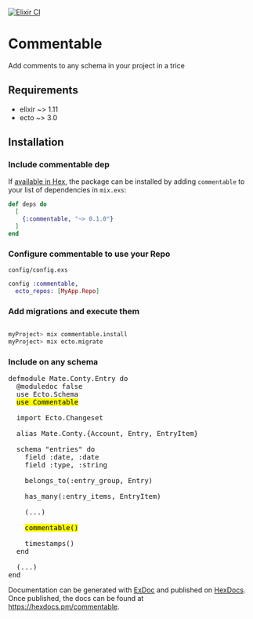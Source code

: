 [![Elixir CI](https://github.com/ponyesteves/commentable/actions/workflows/elixir.yml/badge.svg)](https://github.com/ponyesteves/commentable/actions/workflows/elixir.yml)

# Commentable

Add comments to any schema in your project in a trice

## Requirements
- elixir ~> 1.11
- ecto ~> 3.0

## Installation

### Include commentable dep

If [available in Hex](https://hex.pm/docs/publish), the package can be installed
by adding `commentable` to your list of dependencies in `mix.exs`:

```elixir
def deps do
  [
    {:commentable, "~> 0.1.0"}
  ]
end
```

### Configure commentable to use your Repo

`config/config.exs`

```elixir
config :commentable,
  ecto_repos: [MyApp.Repo]

```

### Add migrations and execute them

```bash

myProject> mix commentable.install
myProject> mix ecto.migrate

```

### Include on any schema


<pre>
defmodule Mate.Conty.Entry do
  @moduledoc false
  use Ecto.Schema
  <mark>use Commentable</mark>

  import Ecto.Changeset

  alias Mate.Conty.{Account, Entry, EntryItem}

  schema "entries" do
    field :date, :date
    field :type, :string

    belongs_to(:entry_group, Entry)

    has_many(:entry_items, EntryItem)

    (...)

    <mark>commentable()</mark>

    timestamps()
  end

  (...)
end
</pre>


Documentation can be generated with [ExDoc](https://github.com/elixir-lang/ex_doc)
and published on [HexDocs](https://hexdocs.pm). Once published, the docs can
be found at <https://hexdocs.pm/commentable>.

